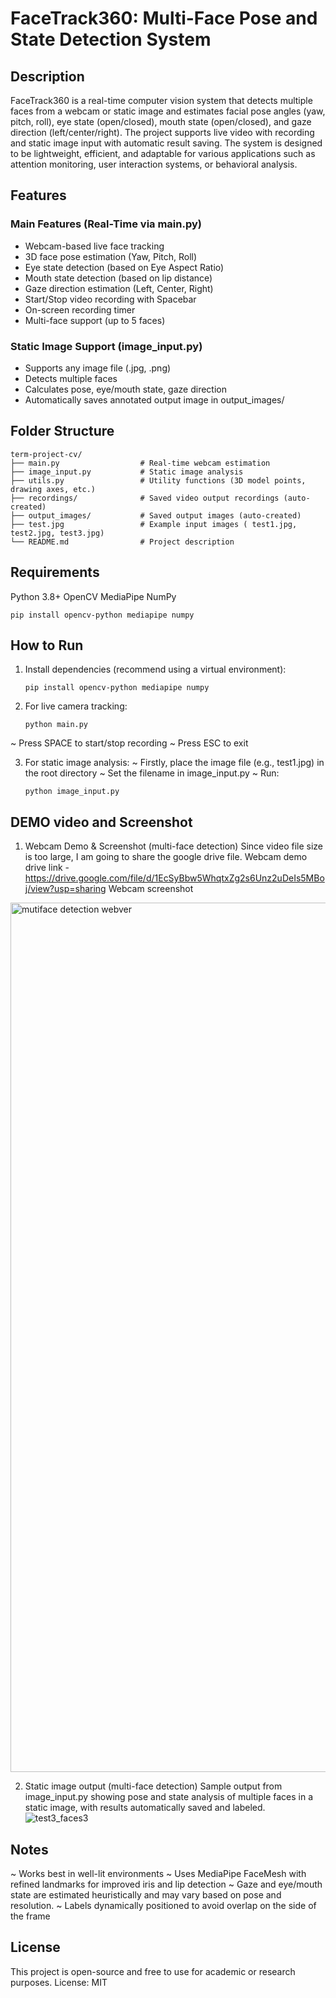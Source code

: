 # FaceTrack360: Multi-Face Pose and State Detection System 

## Description

FaceTrack360 is a real-time computer vision system that detects multiple faces from a webcam or static image and estimates facial pose angles (yaw, pitch, roll), eye state (open/closed), mouth state (open/closed), and gaze direction (left/center/right). The project supports live video with recording and static image input with automatic result saving. The system is designed to be lightweight, efficient, and adaptable for various applications such as attention monitoring, user interaction systems, or behavioral analysis.

## Features

### Main Features (Real-Time via main.py)

- Webcam-based live face tracking
- 3D face pose estimation (Yaw, Pitch, Roll)
- Eye state detection (based on Eye Aspect Ratio)
- Mouth state detection (based on lip distance)
- Gaze direction estimation (Left, Center, Right)
- Start/Stop video recording with Spacebar
- On-screen recording timer
- Multi-face support (up to 5 faces)

### Static Image Support (image_input.py)
- Supports any image file (.jpg, .png)
- Detects multiple faces
- Calculates pose, eye/mouth state, gaze direction
- Automatically saves annotated output image in output_images/

## Folder Structure
    term-project-cv/
    ├── main.py                  # Real-time webcam estimation
    ├── image_input.py           # Static image analysis
    ├── utils.py                 # Utility functions (3D model points, drawing axes, etc.)
    ├── recordings/              # Saved video output recordings (auto-created)
    ├── output_images/           # Saved output images (auto-created)
    ├── test.jpg                 # Example input images ( test1.jpg, test2.jpg, test3.jpg)
    └── README.md                # Project description 

## Requirements
Python 3.8+
OpenCV
MediaPipe
NumPy

    pip install opencv-python mediapipe numpy

## How to Run
1. Install dependencies (recommend using a virtual environment):

       pip install opencv-python mediapipe numpy

2. For live camera tracking:

       python main.py
~ Press SPACE to start/stop recording
~ Press ESC to exit

3. For static image analysis:
~ Firstly, place the image file (e.g., test1.jpg) in the root directory
~ Set the filename in image_input.py
~ Run:

       python image_input.py

## DEMO video and Screenshot
1. Webcam Demo & Screenshot (multi-face detection)
Since video file size is too large, I am going to share the google drive file.
Webcam demo drive link - https://drive.google.com/file/d/1EcSyBbw5WhqtxZg2s6Unz2uDeIs5MBoj/view?usp=sharing
Webcam screenshot
<img width="1391" alt="mutiface detection webver" src="https://github.com/user-attachments/assets/dfbea0a5-417a-4c1b-a680-8e7852a5e679" />

2. Static image output (multi-face detection)
   Sample output from image_input.py showing pose and state analysis of multiple faces in a static image, with results automatically saved and labeled.
![test3_faces3](https://github.com/user-attachments/assets/7ea815f7-c841-4f6f-a4a3-a49179e2498e)

## Notes
~ Works best in well-lit environments
~ Uses MediaPipe FaceMesh with refined landmarks for improved iris and lip detection
~ Gaze and eye/mouth state are estimated heuristically and may vary based on pose and resolution.
~ Labels dynamically positioned to avoid overlap on the side of the frame

## License
This project is open-source and free to use for academic or research purposes. License: MIT

